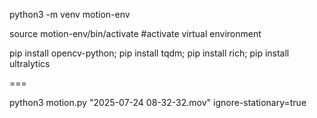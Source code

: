python3 -m venv motion-env

source motion-env/bin/activate   #activate virtual environment

pip install opencv-python; pip install tqdm; pip install rich; pip install ultralytics

===

python3 motion.py "2025-07-24 08-32-32.mov" ignore-stationary=true
